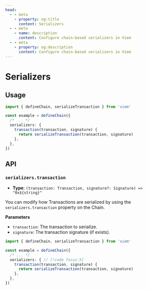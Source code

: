 ```yaml
---
head:
  - - meta
    - property: og:title
      content: Serializers
  - - meta
    - name: description
      content: Configure chain-based serializers in Viem
  - - meta
    - property: og:description
      content: Configure chain-based serializers in Viem
---
```


# Serializers

## Usage

```ts
import { defineChain, serializeTransaction } from 'viem'

const example = defineChain({
  /* ... */
  serializers: {
    transaction(transaction, signature) {
      return serializeTransaction(transaction, signature)
    },
  },
})
```

## API

### `serializers.transaction`

- **Type**: `(transaction: Transaction, signature?: Signature) => "0x${string}"`

You can modify how Transactions are serialized by using the `serializers.transaction` property on the Chain.

**Parameters**

- `transaction`: The transaction to serialize.
- `signature`: The transaction signature (if exists).

```ts
import { defineChain, serializeTransaction } from 'viem'

const example = defineChain({
  /* ... */
  serializers: { // [!code focus:5]
    transaction(transaction, signature) {
      return serializeTransaction(transaction, signature)
    },
  },
})
```